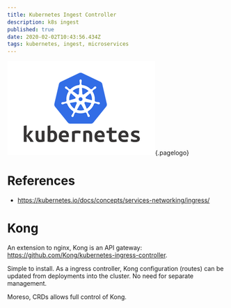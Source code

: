 ```yaml
---
title: Kubernetes Ingest Controller
description: k8s ingest
published: true
date: 2020-02-02T10:43:56.434Z
tags: kubernetes, ingest, microservices
---
```


![Kubernetes Logo](/uploads/logos/kubernetes-logo.png "kubernetes Logo"){.pagelogo}

<!-- TITLE: k8s Ingress Controlller -->
<!-- SUBTITLE: A single http(s) entry point into k8s cluster -->

# References
* https://kubernetes.io/docs/concepts/services-networking/ingress/

#  Kong
An extension to nginx, Kong is an API gateway: https://github.com/Kong/kubernetes-ingress-controller.

Simple to install. As a ingress controller, Kong configuration (routes) can be updated from deployments into the cluster. No need for separate management.

Moreso, CRDs allows full control of Kong.